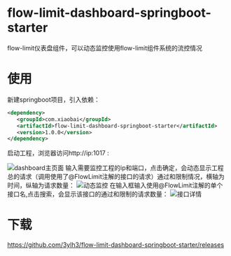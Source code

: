 # flow-limit-dashboard-springboot-starter
flow-limit仪表盘组件，可以动态监控使用flow-limit组件系统的流控情况
# 使用
新建springboot项目，引入依赖：
```xml
<dependency>
   <groupId>com.xiaobai</groupId>
   <artifactId>flow-limit-dashboard-springboot-starter</artifactId>
   <version>1.0.0</version>
</dependency>
```
启动工程，浏览器访问http://ip:1017 :

![dashboard主页面](https://xiaobai-picture.oss-cn-beijing.aliyuncs.com/flow-limit-dashboard/dashboard%E4%B8%BB%E9%A1%B5%E9%9D%A2.png)
输入需要监控工程的ip和端口，点击确定，会动态显示工程总的请求（调用使用了@FlowLimit注解的接口的请求）通过和限制情况，横轴为时间，纵轴为请求数量：
![动态监控](https://xiaobai-picture.oss-cn-beijing.aliyuncs.com/flow-limit-dashboard/%E9%80%9A%E8%BF%87%E7%8E%87.png)
在输入框输入使用@FlowLimit注解的单个接口名,点击搜索，会显示该接口的通过和限制的请求数量：
![接口详情](https://xiaobai-picture.oss-cn-beijing.aliyuncs.com/flow-limit-dashboard/%E6%8E%A5%E5%8F%A3%E8%AF%A6%E7%BB%86%E4%BF%A1%E6%81%AF.png)
# 下载
https://github.com/3ylh3/flow-limit-dashboard-springboot-starter/releases
